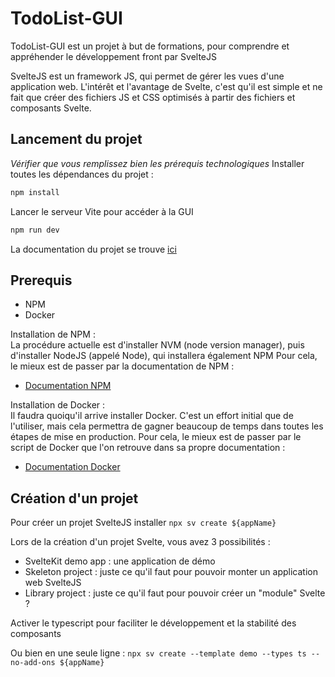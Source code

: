 # TodoList-GUI

TodoList-GUI est un projet à but de formations, pour comprendre et appréhender le développement front par SvelteJS

SvelteJS est un framework JS, qui permet de gérer les vues d'une application web.
L'intérêt et l'avantage de Svelte, c'est qu'il est simple et ne fait que créer des fichiers JS et CSS optimisés à partir des fichiers et composants Svelte.

## Lancement du projet

*Vérifier que vous remplissez bien les prérequis technologiques*
Installer toutes les dépendances du projet :  
```bash
npm install
```

Lancer le serveur Vite pour accéder à la GUI
```bash
npm run dev
```

La documentation du projet se trouve [ici](docs/index.md)

## Prerequis

- NPM
- Docker

Installation de NPM :  
La procédure actuelle est d'installer NVM (node version manager), puis d'installer NodeJS (appelé Node), qui installera également NPM
Pour cela, le mieux est de passer par la documentation de NPM :
- [Documentation NPM](https://nodejs.org/en/download/package-manager)


Installation de Docker :  
Il faudra quoiqu'il arrive installer Docker. C'est un effort initial que de l'utiliser, mais cela permettra de gagner beaucoup de temps dans toutes les étapes de mise en production.
Pour cela, le mieux est de passer par le script de Docker que l'on retrouve dans sa propre documentation : 
- [Documentation Docker](https://docs.docker.com/engine/install/ubuntu/)


## Création d'un projet

Pour créer un projet SvelteJS installer `npx sv create ${appName}`

Lors de la création d'un projet Svelte, vous avez 3 possibilités :
- SvelteKit demo app : une application de démo
- Skeleton project : juste ce qu'il faut pour pouvoir monter un application web SvelteJS
- Library project : juste ce qu'il faut pour pouvoir créer un "module" Svelte ?

Activer le typescript pour faciliter le développement et la stabilité des composants

Ou bien en une seule ligne : `npx sv create --template demo --types ts --no-add-ons ${appName}`